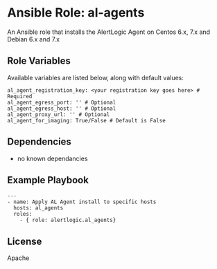 # Ansible Role: al-agents

An Ansible role that installs the AlertLogic Agent on Centos 6.x, 7.x and Debian 6.x and 7.x

## Role Variables

Available variables are listed below, along with default values:

    al_agent_registration_key: <your registration key goes here> # Required
    al_agent_egress_port: '' # Optional
    al_agent_egress_host: '' # Optional
    al_agent_proxy_url: '' # Optional
    al_agent_for_imaging: True/False # Default is False

## Dependencies

- no known dependancies

## Example Playbook

    ---
    - name: Apply AL Agent install to specific hosts
      hosts: al_agents
      roles:
        - { role: alertlogic.al_agents}

## License

Apache
